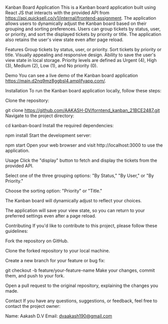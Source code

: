 Kanban Board Application
   This is a Kanban board application built using React JS that interacts with the provided API from https://api.quicksell.co/v1/internal/frontend-assignment. The 
   application allows users to dynamically adjust the Kanban board based on their grouping and sorting preferences. Users can group tickets by status, user, or priority, and 
   sort the displayed tickets by priority or title. The application also retains the user's view state even after page reload.

Features
   Group tickets by status, user, or priority.
   Sort tickets by priority or title.
   Visually appealing and responsive design.
   Ability to save the user's view state in local storage.
   Priority levels are defined as Urgent (4), High (3), Medium (2), Low (1), and No priority (0).

Demo
   You can see a live demo of the Kanban board application https://main.d2nq9mz8ggbsl4.amplifyapp.com/.

Installation
To run the Kanban board application locally, follow these steps:

Clone the repository:

git clone https://github.com/AAKASH-DV/forntend_kanban_21BCE2487.git
Navigate to the project directory:

cd kanban-board
Install the required dependencies:

npm install
Start the development server:

npm start
Open your web browser and visit http://localhost:3000 to use the application.

Usage
Click the "display" button to fetch and display the tickets from the provided API.

Select one of the three grouping options: "By Status," "By User," or "By Priority."

Choose the sorting option: "Priority" or "Title."

The Kanban board will dynamically adjust to reflect your choices.

The application will save your view state, so you can return to your preferred settings even after a page reload.

Contributing
If you'd like to contribute to this project, please follow these guidelines:

Fork the repository on GitHub.

Clone the forked repository to your local machine.

Create a new branch for your feature or bug fix:

git checkout -b feature/your-feature-name
Make your changes, commit them, and push to your fork.

Open a pull request to the original repository, explaining the changes you made.

Contact
If you have any questions, suggestions, or feedback, feel free to contact the project owner:

Name: Aakash D.V
Email: dvaakash190@gmail.com
